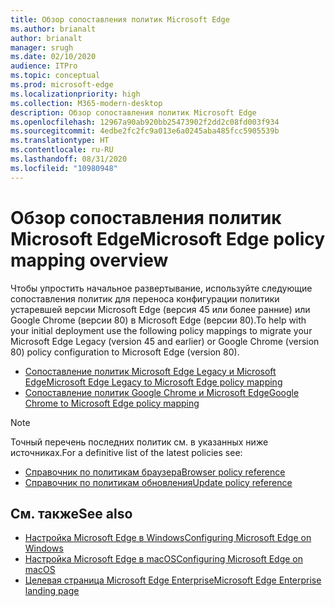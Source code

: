 ```yaml
---
title: Обзор сопоставления политик Microsoft Edge
ms.author: brianalt
author: brianalt
manager: srugh
ms.date: 02/10/2020
audience: ITPro
ms.topic: conceptual
ms.prod: microsoft-edge
ms.localizationpriority: high
ms.collection: M365-modern-desktop
description: Обзор сопоставления политик Microsoft Edge
ms.openlocfilehash: 12967a90ab920bb25473902f2dd2c08fd003f934
ms.sourcegitcommit: 4edbe2fc2fc9a013e6a0245aba485fcc5905539b
ms.translationtype: HT
ms.contentlocale: ru-RU
ms.lasthandoff: 08/31/2020
ms.locfileid: "10980948"
---
```

# <span data-ttu-id="21a5e-103">Обзор сопоставления политик Microsoft Edge</span><span class="sxs-lookup"><span data-stu-id="21a5e-103">Microsoft Edge policy mapping overview</span></span>

<span data-ttu-id="21a5e-104">Чтобы упростить начальное развертывание, используйте следующие сопоставления политик для переноса конфигурации политики устаревшей версии Microsoft Edge (версия 45 или более ранние) или Google Chrome (версии 80) в Microsoft Edge (версии 80).</span><span class="sxs-lookup"><span data-stu-id="21a5e-104">To help with your initial deployment use the following policy mappings to migrate your Microsoft Edge Legacy (version 45 and earlier) or Google Chrome (version 80) policy configuration to Microsoft Edge (version 80).</span></span>

- [<span data-ttu-id="21a5e-105">Сопоставление политик Microsoft Edge Legacy и Microsoft Edge</span><span class="sxs-lookup"><span data-stu-id="21a5e-105">Microsoft Edge Legacy to Microsoft Edge policy mapping</span></span>](microsoft-edge-policy-map-legacy-to-newedge.md)
- [<span data-ttu-id="21a5e-106">Сопоставление политик Google Chrome и Microsoft Edge</span><span class="sxs-lookup"><span data-stu-id="21a5e-106">Google Chrome to Microsoft Edge policy mapping</span></span>](microsoft-edge-policy-map-chrome-to-newedge.md)

> [!NOTE]
> <span data-ttu-id="21a5e-107">Точный перечень последних политик см. в указанных ниже источниках.</span><span class="sxs-lookup"><span data-stu-id="21a5e-107">For a definitive list of the latest policies see:</span></span>
> - [<span data-ttu-id="21a5e-108">Справочник по политикам браузера</span><span class="sxs-lookup"><span data-stu-id="21a5e-108">Browser policy reference</span></span>](microsoft-edge-policies.md)
> - [<span data-ttu-id="21a5e-109">Справочник по политикам обновления</span><span class="sxs-lookup"><span data-stu-id="21a5e-109">Update policy reference</span></span>](microsoft-edge-update-policies.md)

## <span data-ttu-id="21a5e-110">См. также</span><span class="sxs-lookup"><span data-stu-id="21a5e-110">See also</span></span>
- [<span data-ttu-id="21a5e-111">Настройка Microsoft Edge в Windows</span><span class="sxs-lookup"><span data-stu-id="21a5e-111">Configuring Microsoft Edge on Windows</span></span>](configure-microsoft-edge.md)
- [<span data-ttu-id="21a5e-112">Настройка Microsoft Edge в macOS</span><span class="sxs-lookup"><span data-stu-id="21a5e-112">Configuring Microsoft Edge on macOS</span></span>](configure-microsoft-edge-on-mac.md)
- [<span data-ttu-id="21a5e-113">Целевая страница Microsoft Edge Enterprise</span><span class="sxs-lookup"><span data-stu-id="21a5e-113">Microsoft Edge Enterprise landing page</span></span>](https://aka.ms/EdgeEnterprise)

